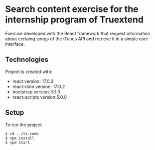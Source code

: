 # Search content exercise for the internship program of Truextend

Exercise developed with the React framework that request information about certaing songs of the iTunes API and retrieve it in a simple user interface.

## Technologies

Project is created with:

- react version: 17.0.2
- react-dom version: 17:0.2
- bootstrap version: 5.1.3
- react-scripts version:5.0.0

## Setup

To run the project

```
$ cd ../tx-code
$ npm install
$ npm start
```
